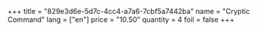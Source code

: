 +++
title = "829e3d6e-5d7c-4cc4-a7a6-7cbf5a7442ba"
name = "Cryptic Command"
lang = ["en"]
price = "10.50"
quantity = 4
foil = false
+++
